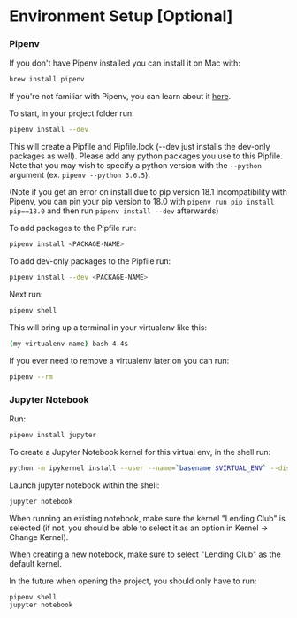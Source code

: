 # Environment Setup [Optional]

### Pipenv

If you don't have Pipenv installed you can install it on Mac with:
```bash
brew install pipenv
```

If you're not familiar with Pipenv, you can learn about it [here](https://pipenv.readthedocs.io/en/latest/).

To start, in your project folder run:
```bash
pipenv install --dev
```

This will create a Pipfile and Pipfile.lock (--dev just installs the dev-only packages as well). Please add any python packages you use to this Pipfile. Note that you may wish to specify a python version with the `--python` argument (ex. `pipenv --python 3.6.5`).

(Note if you get an error on install due to pip version 18.1 incompatibility with Pipenv, you can pin your pip version to 18.0 with `pipenv run pip install pip==18.0` and then run `pipenv install --dev` afterwards)

To add packages to the Pipfile run:
```bash
pipenv install <PACKAGE-NAME>
```

To add dev-only packages to the Pipfile run:
```bash
pipenv install --dev <PACKAGE-NAME>
```

Next run:
```bash
pipenv shell
```

This will bring up a terminal in your virtualenv like this:
```bash
(my-virtualenv-name) bash-4.4$
```

If you ever need to remove a virtualenv later on you can run:
```bash
pipenv --rm
```

### Jupyter Notebook

Run:
```bash
pipenv install jupyter
```

To create a Jupyter Notebook kernel for this virtual env, in the shell run:
```bash
python -m ipykernel install --user --name=`basename $VIRTUAL_ENV` --display-name "Lending Club"
```

Launch jupyter notebook within the shell:
```bash
jupyter notebook
```

When running an existing notebook, make sure the kernel "Lending Club" is selected (if not, you should be able to select it as an option in Kernel -> Change Kernel).

When creating a new notebook, make sure to select "Lending Club" as the default kernel.

In the future when opening the project, you should only have to run:
```bash
pipenv shell
jupyter notebook
```
